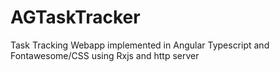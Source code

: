# AGTaskTracker
Task Tracking Webapp implemented in Angular Typescript and Fontawesome/CSS using Rxjs and http server
